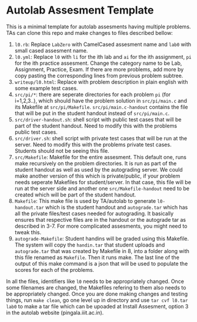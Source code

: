 # Autolab Assesment Template
This is a minimal template for autolab assesments having multiple problems. TAs can clone this repo and make changes to files described bellow:

1. `l0.rb`: Replace `LabZero` with CamelCased assesment name and `lab0` with small cased assesment name.
2. `l0.yml`: Replace `l0` with `li` for the ith lab and `ai` for the ith assignment, `pi` for the ith practice assesment. Change the category name to be Lab, Assignment, Practice, Exam. If there are more problems, add more by copy pasting the corresponding lines from previous problem subtree.
3. `writeup/l0.html`: Replace with problem description in plain english with some example test cases.
4. `src/pi/*`: there are seperate directories for each problem `pi` (for i=1,2,3..), which should have the problem solution in `src/pi/main.c` and its Makefile at `src/pi/Makefile`. `src/pi/main.c-handout` contains the file that will be put in the student handout instead of `src/pi/main.c`.
5. `src/driver-handout.sh`: shell script with public test cases that will be part of the student handout. Need to modify this with the problems public test cases.
6. `src/driver.sh`: shell script with private test cases that will be run at the server. Need to modify this with the problems private test cases. Students should not be seeing this file.
7. `src/Makefile`: Makefile for the entire assesment. This default one, runs make recursively on the problem directories. It is run as part of the student handout as well as used by the autograding server. We could make another version of this which is private/public, if your problem needs seperate Makefiles for student/server. In that case, this file will be run at the server side and another one `src/Makefile-handout` need to be created which will be part of the student handout.
8. `Makefile`: This make file is used by TA/autolab to generate `l0-handout.tar` which is the student handout and `autograde.tar` which has all the private files/test cases needed for autograding. It basically ensures that respective files are in the handout or the autograde tar as described in 3-7. For more complicated assesments, you might need to tweak this.
9. `autograde-Makefile`: Student handins will be graded using this Makefile. The system will copy the `handin.tar` that student uploads and `autograde.tar` that was created by Makefile in 8, into a folder along with this file renamed as `Makefile`. Then it runs make. The last line of the output of this make command is a json that will be used to populate the scores for each of the problems. 

In all the files, identifiers like `l0` needs to be appropriately changed. Once some filenames are changed, the Makefiles refering to them also needs to be appropriately changed. Once you are done making changes and testing things, run `make clean`, go one level up in directory and use `tar cvf l0.tar lab0` to make a tar file which can be upoaded at Install Assesment, option 3 in the autolab website (pingala.iiit.ac.in).
